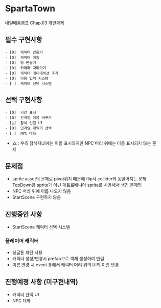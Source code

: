 # SpartaTown
 내일배움캠프 Chap.03 개인과제

 

## 필수 구현사항
    - [O]  캐릭터 만들기
    - [O]  캐릭터 이동
    - [O]  방 만들기
    - [O]  카메라 따라가기
    - [O]  캐릭터 애니메이션 추가
    - [O]  이름 입력 시스템
    - [ ]  캐릭터 선택 시스템



## 선택 구현사항
    - [O]  시간 표시
    - [O]  인게임 이름 바꾸기
    - [△]  참석 인원 UI
    - [O]  인게임 캐릭터 선택
    - [ ]  NPC 대화


- △ : 우측 참석자UI에는 이름 표시되지만 NPC 머리 위에는 이름 표시되지 않는 문제



## 문제점
- sprite asset의 문제로 pivot위치 때문에 flip시 collider와 동떨어지는 문제
  TopDown용 sprite가 아닌 매트로배니아 sprite를 사용해서 생긴 문제임
- NPC 머리 위에 이름 나오지 않음
- StartScene 구현하지 않음



## 진행중인 사항
- StartScene 캐릭터 선택 시스템



### 플레이어 캐릭터
- 싱글톤 패턴 사용
- 캐릭터 생성/변경시 prefab으로 객체 생성하여 연결
- 이름 변경 시 event 통해서 캐릭터 머리 위의 UI의 이름 변경



## 진행예정 사항 (미구현내역)
- 캐릭터 선택 UI
- NPC 대화
